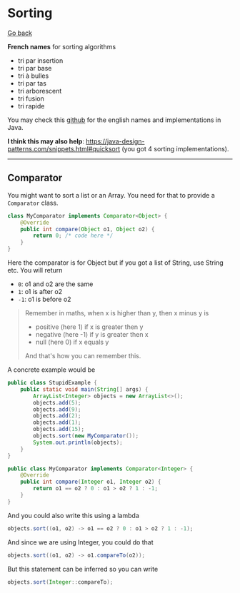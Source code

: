 # Sorting

[Go back](../index.md#advanced)

**French names** for sorting algorithms

* tri par insertion
* tri par base
* tri à bulles
* tri par tas
* tri arborescent
* tri fusion
* tri rapide

You may check this [github](https://github.com/java2blog/Tutorials/tree/master/Algorithms/Sorting-Algorithms) for the english names and implementations in Java.

**I think this may also help**: <https://java-design-patterns.com/snippets.html#quicksort> (you got 4 sorting implementations).

<hr class="sl">

## Comparator

You might want to sort a list or an Array. You need for that to provide a `Comparator` class.

```java
class MyComparator implements Comparator<Object> {
    @Override
    public int compare(Object o1, Object o2) {
        return 0; /* code here */
    }
}
```

Here the comparator is for Object but if you got a list of String, use String etc. You will return

* `0`: o1 and o2 are the same
* `1`: o1 is after o2
* `-1`: o1 is before o2

> Remember in maths, when x is higher than y, then x minus y is
> * positive (here 1) if x is greater then y
> * negative (here -1) if y is greater then x
> * null (here 0) if x equals y 
> 
> And that's how you can remember this.

A concrete example would be

```java
public class StupidExample {
    public static void main(String[] args) {
        ArrayList<Integer> objects = new ArrayList<>();
        objects.add(5);
        objects.add(9);
        objects.add(2);
        objects.add(1);
        objects.add(15);
        objects.sort(new MyComparator());
        System.out.println(objects);
    }
}

public class MyComparator implements Comparator<Integer> {
    @Override
    public int compare(Integer o1, Integer o2) {
        return o1 == o2 ? 0 : o1 > o2 ? 1 : -1;
    }
}
```

And you could also write this using a lambda

```java
objects.sort((o1, o2) -> o1 == o2 ? 0 : o1 > o2 ? 1 : -1);
```

And since we are using Integer, you could do that

```java
objects.sort((o1, o2) -> o1.compareTo(o2));
```

But this statement can be inferred so you can write

```java
objects.sort(Integer::compareTo);
```